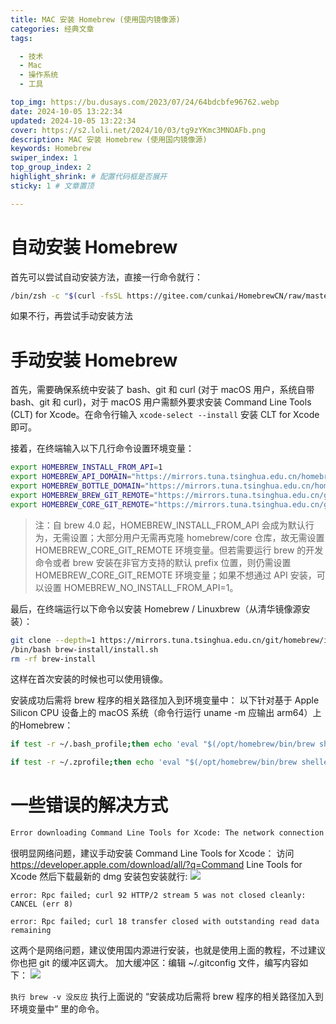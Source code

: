 ```yaml
---
title: MAC 安装 Homebrew (使用国内镜像源)
categories: 经典文章
tags: 

  - 技术
  - Mac
  - 操作系统
  - 工具

top_img: https://bu.dusays.com/2023/07/24/64bdcbfe96762.webp
date: 2024-10-05 13:22:34
updated: 2024-10-05 13:22:34
cover: https://s2.loli.net/2024/10/03/tg9zYKmc3MNOAFb.png
description: MAC 安装 Homebrew (使用国内镜像源)
keywords: Homebrew
swiper_index: 1
top_group_index: 2
highlight_shrink: # 配置代码框是否展开
sticky: 1 # 文章置顶

---
```


# 自动安装 Homebrew

首先可以尝试自动安装方法，直接一行命令就行：

```bash
/bin/zsh -c "$(curl -fsSL https://gitee.com/cunkai/HomebrewCN/raw/master/Homebrew.sh)"
```

如果不行，再尝试手动安装方法

# 手动安装 Homebrew

首先，需要确保系统中安装了 bash、git 和 curl (对于 macOS 用户，系统自带 bash、git 和 curl)，对于 macOS 用户需额外要求安装 Command Line Tools (CLT) for Xcode。在命令行输入 `xcode-select --install` 安装 CLT for Xcode 即可。

接着，在终端输入以下几行命令设置环境变量：

```bash
export HOMEBREW_INSTALL_FROM_API=1
export HOMEBREW_API_DOMAIN="https://mirrors.tuna.tsinghua.edu.cn/homebrew-bottles/api"
export HOMEBREW_BOTTLE_DOMAIN="https://mirrors.tuna.tsinghua.edu.cn/homebrew-bottles"
export HOMEBREW_BREW_GIT_REMOTE="https://mirrors.tuna.tsinghua.edu.cn/git/homebrew/brew.git"
export HOMEBREW_CORE_GIT_REMOTE="https://mirrors.tuna.tsinghua.edu.cn/git/homebrew/homebrew-core.git"
```

> 注：自 brew 4.0 起，HOMEBREW_INSTALL_FROM_API 会成为默认行为，无需设置；大部分用户无需再克隆 homebrew/core 仓库，故无需设置 HOMEBREW_CORE_GIT_REMOTE 环境变量。但若需要运行 brew 的开发命令或者 brew 安装在非官方支持的默认 prefix 位置，则仍需设置 HOMEBREW_CORE_GIT_REMOTE 环境变量；如果不想通过 API 安装，可以设置 HOMEBREW_NO_INSTALL_FROM_API=1。

最后，在终端运行以下命令以安装 Homebrew / Linuxbrew（从清华镜像源安装）：

```bash
git clone --depth=1 https://mirrors.tuna.tsinghua.edu.cn/git/homebrew/install.git brew-install
/bin/bash brew-install/install.sh
rm -rf brew-install
```

这样在首次安装的时候也可以使用镜像。

安装成功后需将 brew 程序的相关路径加入到环境变量中：
以下针对基于 Apple Silicon CPU 设备上的 macOS 系统（命令行运行 uname -m 应输出 arm64）上的Homebrew：

```bash
if test -r ~/.bash_profile;then echo 'eval "$(/opt/homebrew/bin/brew shellenv)"' >> ~/.bash_profile;else touch ~/.bash_profile && echo 'eval "$(/opt/homebrew/bin/brew shellenv)"' >> ~/.bash_profile;fi

if test -r ~/.zprofile;then echo 'eval "$(/opt/homebrew/bin/brew shellenv)"' >> ~/.zprofile;else touch ~/.zprofile && echo 'eval "$(/opt/homebrew/bin/brew shellenv)"' >> ~/.zprofile;fi

```

# 一些错误的解决方式

```bash
Error downloading Command Line Tools for Xcode: The network connection was lost.
```

很明显网络问题，建议手动安装 Command Line Tools for Xcode：
访问 https://developer.apple.com/download/all/?q=Command Line Tools for Xcode 然后下载最新的 dmg 安装包安装就行:
![](https://www.helloimg.com/i/2024/10/05/6700cfb8984d6.png)

`error: Rpc failed; curl 92 HTTP/2 stream 5 was not closed cleanly: CANCEL (err 8)`

`error: Rpc failed; curl 18 transfer closed with outstanding read data remaining`

这两个是网络问题，建议使用国内源进行安装，也就是使用上面的教程，不过建议你也把 git 的缓冲区调大。
加大缓冲区：编辑 ~/.gitconfig 文件，编写内容如下：
![](https://www.helloimg.com/i/2024/10/05/6700cfc9b8df9.png)

`执行 brew -v 没反应`
执行上面说的 “安装成功后需将 brew 程序的相关路径加入到环境变量中” 里的命令。

